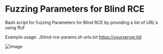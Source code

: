# Fuzzing Parameters for Blind RCE

Bash script for fuzzing Parameters for Blind RCE by providing a list of URL's using ffuf

Example usage: ./blind-rce-params.sh urls.txt https://yourserver.tld

![image](https://user-images.githubusercontent.com/80685782/178153536-ae2618f6-6cb6-4db7-8f7a-65c732306e61.png)
